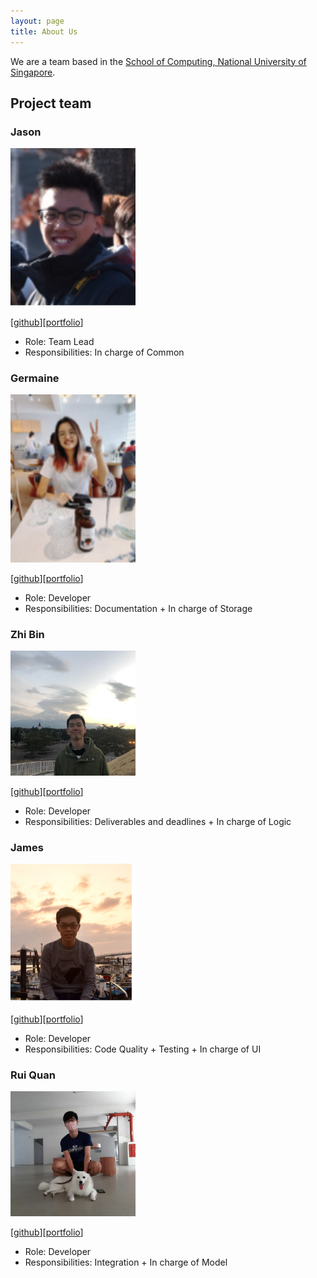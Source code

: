 ```yaml
---
layout: page
title: About Us
---
```


We are a team based in the [School of Computing, National University of Singapore](http://www.comp.nus.edu.sg).

## Project team

### Jason

<img src="images/jason-ng-zq99.png" width="200px">

[[github](https://github.com/jason-ng-zq99)][[portfolio](team/jason-ng-zq99.md)]

* Role: Team Lead
* Responsibilities: In charge of Common

### Germaine

<img src="images/driip-ddrop.png" width="200px">

[[github](https://github.com/driip-ddrop)][[portfolio](team/driip-ddrop.md)]

* Role: Developer
* Responsibilities: Documentation + In charge of Storage

### Zhi Bin

<img src="images/czhi-bin.png" width="200px">

[[github](https://github.com/czhi-bin)][[portfolio](team/czhi-bin.md)]

* Role: Developer
* Responsibilities: Deliverables and deadlines + In charge of Logic

### James

<img src="images/james-kua.png" width="200px">

[[github](https://github.com/James-Kua)][[portfolio](team/james-kua.md)]

* Role: Developer
* Responsibilities: Code Quality + Testing + In charge of UI

### Rui Quan

<img src="images/tanruiquan.png" width="200px">

[[github](https://github.com/tanruiquan)][[portfolio](team/tanruiquan.md)]

* Role: Developer
* Responsibilities: Integration + In charge of Model
